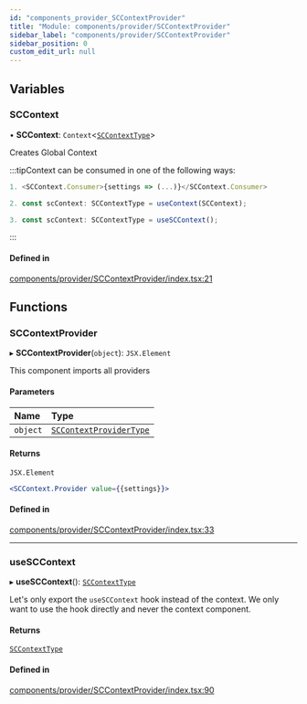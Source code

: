 ```yaml
---
id: "components_provider_SCContextProvider"
title: "Module: components/provider/SCContextProvider"
sidebar_label: "components/provider/SCContextProvider"
sidebar_position: 0
custom_edit_url: null
---
```


## Variables

### SCContext

• **SCContext**: `Context`<[`SCContextType`](../interfaces/types_context.SCContextType)\>

Creates Global Context

:::tipContext can be consumed in one of the following ways:
```jsx
1. <SCContext.Consumer>{settings => (...)}</SCContext.Consumer>
```
```jsx
2. const scContext: SCContextType = useContext(SCContext);
```
```jsx
3. const scContext: SCContextType = useSCContext();
````
:::

#### Defined in

[components/provider/SCContextProvider/index.tsx:21](https://github.com/selfcommunity/community-ui/blob/9148e4e/packages/sc-core/src/components/provider/SCContextProvider/index.tsx#L21)

## Functions

### SCContextProvider

▸ **SCContextProvider**(`object`): `JSX.Element`

This component imports all providers

#### Parameters

| Name | Type |
| :------ | :------ |
| `object` | [`SCContextProviderType`](../interfaces/types_context.SCContextProviderType) |

#### Returns

`JSX.Element`

```jsx
<SCContext.Provider value={{settings}}>
```

#### Defined in

[components/provider/SCContextProvider/index.tsx:33](https://github.com/selfcommunity/community-ui/blob/9148e4e/packages/sc-core/src/components/provider/SCContextProvider/index.tsx#L33)

___

### useSCContext

▸ **useSCContext**(): [`SCContextType`](../interfaces/types_context.SCContextType)

Let's only export the `useSCContext` hook instead of the context.
We only want to use the hook directly and never the context component.

#### Returns

[`SCContextType`](../interfaces/types_context.SCContextType)

#### Defined in

[components/provider/SCContextProvider/index.tsx:90](https://github.com/selfcommunity/community-ui/blob/9148e4e/packages/sc-core/src/components/provider/SCContextProvider/index.tsx#L90)
